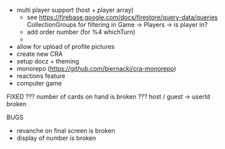 - multi player support (host + player array)
  - see https://firebase.google.com/docs/firestore/query-data/queries CollectionGroups for filtering in Game -> Players -> is player in?
  - add order number (for %4 whichTurn)
  -
- allow for upload of profile pictures
- create new CRA
- setup docz + theming
- monorepo (https://github.com/biernacki/cra-monorepo)
- reactions feature
- computer game

FIXED
??? number of cards on hand is broken
??? host / guest -> userId broken

BUGS

- revanche on final screen is broken
- display of number is broken
